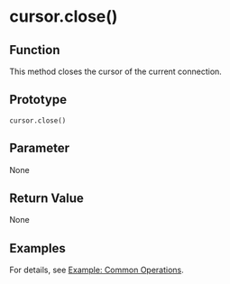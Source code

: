 # cursor.close\(\)<a name="EN-US_TOPIC_0000001127193507"></a>

## Function<a name="section5708152714306"></a>

This method closes the cursor of the current connection.

## Prototype<a name="section441681310810"></a>

```
cursor.close()
```

## Parameter<a name="en-us_topic_0237120432_en-us_topic_0059778852_s1c9b27937d964eaba00ae77fe1cd2c71"></a>

None

## Return Value<a name="section899452817814"></a>

None

## Examples<a name="section4160944682"></a>

For details, see  [Example: Common Operations](example-common-operations.md).

